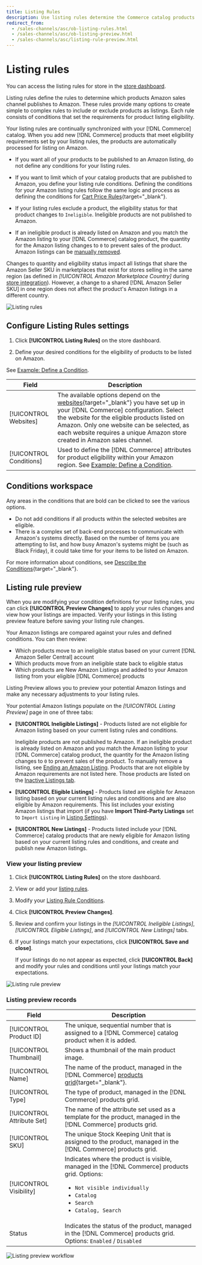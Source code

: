 ```yaml
---
title: Listing Rules
description: Use listing rules determine the Commerce catalog products that are published as Amazon Marketplace listings.
redirect_from:
  - /sales-channels/asc/ob-listing-rules.html
  - /sales-channels/asc/ob-listing-preview.html
  - /sales-channels/asc/listing-rule-preview.html
---
```


# Listing rules

You can access the listing rules for store in the [store dashboard](./amazon-store-dashboard.md).

Listing rules define the rules to determine which products Amazon sales channel publishes to Amazon. These rules provide many options to create simple to complex rules to include or exclude products as listings. Each rule consists of conditions that set the requirements for product listing eligibility.

Your listing rules are continually synchronized with your [!DNL Commerce] catalog. When you add new [!DNL Commerce] products that meet eligibility requirements set by your listing rules, the products are automatically processed for listing on Amazon.

- If you want all of your products to be published to an Amazon listing, do not define any conditions for your listing rules.

- If you want to limit which of your catalog products that are published to Amazon, you define your listing rule conditions. Defining the conditions for your Amazon listing rules follow the same logic and process as defining the conditions for [Cart Price Rules](https://docs.magento.com/user-guide/marketing/price-rules-cart.html){target="_blank"}.

- If your listing rules exclude a product, the eligibility status for that product changes to `Ineligible`. Ineligible products are not published to Amazon.

- If an ineligible product is already listed on Amazon and you match the Amazon listing to your [!DNL Commerce] catalog product, the quantity for the Amazon listing changes to `0` to prevent sales of the product. Amazon listings can be [manually removed](./end-listings-manually.md).

Changes to quantity and eligibility status impact all listings that share the Amazon Seller SKU in marketplaces that exist for stores selling in the same region (as defined in _[!UICONTROL Amazon Marketplace Country]_ during [store integration](./store-integration.md)). However, a change to a shared [!DNL Amazon Seller SKU] in one region does not affect the product's Amazon listings in a different country.

![Listing rules](assets/ob-listing-rules.png)

## Configure Listing Rules settings

1. Click **[!UICONTROL Listing Rules]** on the store dashboard.

1. Define your desired conditions for the eligibility of products to be listed on Amazon.

See [Example: Define a Condition](./ob-define-condition-example.md).

|Field|Description|
|---|---|
|[!UICONTROL Websites]|The available options depend on the [websites](https://docs.magento.com/user-guide/stores/websites-stores-views.html){target="_blank"} you have set up in your [!DNL Commerce] configuration. Select the website for the eligible products listed on Amazon. Only one website can be selected, as each website requires a unique Amazon store created in Amazon sales channel. |
|[!UICONTROL Conditions]|Used to define the [!DNL Commerce] attributes for product eligibility within your Amazon region. See [Example: Define a Condition](./ob-define-condition-example.md). |

## Conditions workspace

Any areas in the conditions that are bold can be clicked to see the various options.

- Do not add conditions if all products within the selected websites are eligible.
- There is a complex set of back-end processes to communicate with Amazon's systems directly. Based on the number of items you are attempting to list, and how busy Amazon's systems might be (such as Black Friday), it could take time for your items to be listed on Amazon.

For more information about conditions, see [Describe the Conditions](https://docs.magento.com/user-guide/marketing/price-rules-cart.html){target="_blank"}.

## Listing rule preview

When you are modifying your condition definitions for your listing rules, you can click **[!UICONTROL Preview Changes]** to apply your rules changes and view how your listings are impacted. Verify your listings in this listing preview feature before saving your listing rule changes.

Your Amazon listings are compared against your rules and defined conditions. You can then review:

- Which products move to an ineligible status based on your current [!DNL Amazon Seller Central] account
- Which products move from an ineligible state back to eligible status
- Which products are New Amazon Listings and added to your Amazon listing from your eligible [!DNL Commerce] products

Listing Preview allows you to preview your potential Amazon listings and make any necessary adjustments to your listing rules.

Your potential Amazon listings populate on the _[!UICONTROL Listing Preview]_ page in one of three tabs:

- **[!UICONTROL Ineligible Listings]** - Products listed are not eligible for Amazon listing based on your current listing rules and conditions.

   Ineligible products are not published to Amazon. If an ineligible product is already listed on Amazon and you match the Amazon listing to your [!DNL Commerce] catalog product, the quantity for the Amazon listing changes to `0` to prevent sales of the product. To manually remove a listing, see [Ending an Amazon Listing](./end-listings-manually.md). Products that are not eligible by Amazon requirements are not listed here. Those products are listed on the [Inactive Listings tab](./inactive-listings.md).

- **[!UICONTROL Eligible Listings]** - Products listed are eligible for Amazon listing based on your current listing rules and conditions and are also eligible by Amazon requirements. This list includes your existing Amazon listings that import (if you have **Import Third-Party Listings** set to `Import Listing` in [Listing Settings](./third-party-listing-settings.md)).

- **[!UICONTROL New Listings]** - Products listed include your [!DNL Commerce] catalog products that are newly eligible for Amazon listing based on your current listing rules and conditions, and create and publish new Amazon listings.

### View your listing preview

1. Click **[!UICONTROL Listing Rules]** on the store dashboard.

1. View or add your [listing rules](./listing-rules.md).

1. Modify your [Listing Rule Conditions](./ob-define-condition-example.md).

1. Click **[!UICONTROL Preview Changes]**.

1. Review and confirm your listings in the _[!UICONTROL Ineligible Listings]_, _[!UICONTROL Eligible Listings]_, and _[!UICONTROL New Listings]_ tabs.

1. If your listings match your expectations, click **[!UICONTROL Save and close]**.

    If your listings do no not appear as expected, click **[!UICONTROL Back]** and modify your rules and conditions until your listings match your expectations.

![Listing rule preview](assets/amazon-listing-rule-preview.png)

### Listing preview records

|Field|Description|
|--- |--- |
|[!UICONTROL Product ID] |The unique, sequential number that is assigned to a [!DNL Commerce] catalog product when it is added. |
|[!UICONTROL Thumbnail] |Shows a thumbnail of the main product image. |
|[!UICONTROL Name] |The name of the product, managed in the [!DNL Commerce] [products grid](https://docs.magento.com/user-guide/catalog/products.html){target="_blank"}. |
|[!UICONTROL Type] |The type of product, managed in the [!DNL Commerce] products grid. |
|[!UICONTROL Attribute Set] |The name of the attribute set used as a template for the product, managed in the [!DNL Commerce] products grid. |
|[!UICONTROL SKU] |The unique Stock Keeping Unit that is assigned to the product, managed in the [!DNL Commerce] products grid. |
|[!UICONTROL Visibility] |Indicates where the product is visible, managed in the [!DNL Commerce] products grid. Options:<ul><li>`Not visible individually`</li><li>`Catalog`</li><li>`Search`</li><li>`Catalog, Search`</li></ul>|
|Status |Indicates the status of the product, managed in the [!DNL Commerce] products grid. Options: `Enabled` / `Disabled` |

![Listing preview workflow](assets/listing-preview-flowchart.png)
